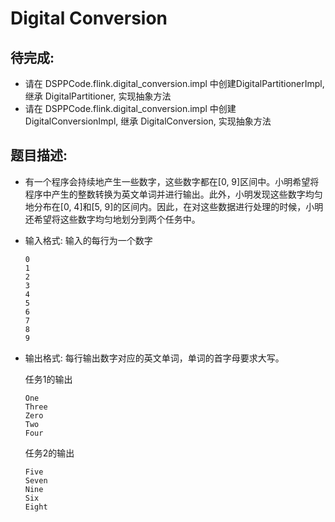 # Digital Conversion

## 待完成:

* 请在 DSPPCode.flink.digital_conversion.impl 中创建DigitalPartitionerImpl, 继承 DigitalPartitioner, 实现抽象方法
* 请在 DSPPCode.flink.digital_conversion.impl 中创建DigitalConversionImpl, 继承 DigitalConversion, 实现抽象方法

## 题目描述:

* 有一个程序会持续地产生一些数字，这些数字都在[0, 9]区间中。小明希望将程序中产生的整数转换为英文单词并进行输出。此外，小明发现这些数字均匀地分布在[0, 4]和[5, 9]的区间内。因此，在对这些数据进行处理的时候，小明还希望将这些数字均匀地划分到两个任务中。

* 输入格式: 输入的每行为一个数字

  ```
  0
  1
  2
  3
  4
  5
  6
  7
  8
  9
  ```

* 输出格式:  每行输出数字对应的英文单词，单词的首字母要求大写。

  任务1的输出

  ```
  One
  Three
  Zero
  Two
  Four
  ```

  任务2的输出

  ```
  Five
  Seven
  Nine
  Six
  Eight
  ```

  

